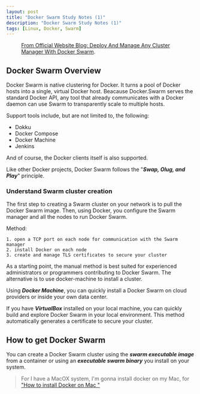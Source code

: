 ```yaml
---
layout: post
title: "Docker Swarm Study Notes (1)"
description: "Docker Swarm Study Notes (1)"
tags: [Linux, Docker, Swarm]
---
```

<figure>
	<a href="https://blog.docker.com/media/2015/11/image00.png"><img src="https://blog.docker.com/media/2015/11/image00.png" alt=""></a>
  <figcaption><a href="https://blog.docker.com/2015/11/deploy-manage-cluster-docker-swarm//" title="From Official Website Blog: Deploy And Manage Any Cluster Manager With Docker Swarm">From Official Website Blog: Deploy And Manage Any Cluster Manager With Docker Swarm</a>.</figcaption>
</figure>

## Docker Swarm Overview
Docker Swarm is native clustering for Docker. It turns a pool of Docker hosts into a single, virtual Docker host. Beacause Docker.Swarm serves the standard Docker API, any tool that already communicates with a Docker daemon can use Swarm to transparently scale to multiple hosts.

Support tools include, but are not limited to, the following:

* Dokku
* Docker Compose
* Docker Machine
* Jenkins

And of course, the Docker clients itself is also supported.

Like other Docker projects, Docker Swarm follows the "***Swap, Olug, and Play***" principle.

### Understand Swarm cluster creation
The first step to creating a Swarm cluster on your network is to pull the Docker Swarm image. Then, using Docker, you configure the Swarm manager and all the nodes to run Docker Swarm. 

Method:

	1. open a TCP port on each node for communication with the Swarm manager
	2. install Docker on each node
	3. create and manage TLS certificates to secure your cluster

As a starting point, the manual method is best suited for experienced administrators or programmers contributing to Docker Swarm. The alternative is to use docker-machine to install a cluster.

Using ***Docker Machine***, you can quickly install a Docker Swarm on cloud providers or inside your own data center.

If you have ***VirtualBox*** installed on your local machine, you can quickly build and explore Docker Swarm in your local environment. 
This method automatically generates a certificate to secure your cluster.

## How to get Docker Swarm

You can create a Docker Swarm cluster using the ***swarm executable image*** from a container or using an ***executable swarm binary*** you install on your system.

> For I have a MacOX system, I'm gonna install docker on my Mac, for ["How to install Docker on Mac "][1]

[1]:https://docs.docker.com/engine/installation/mac/

### 
